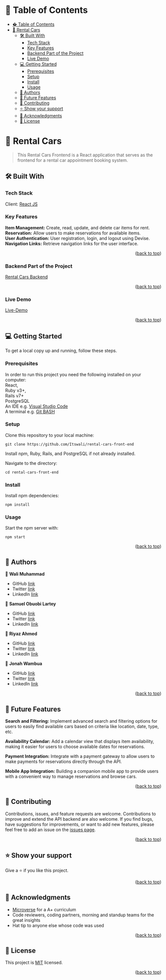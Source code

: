 <a name="readme-top"></a>

# 📗 Table of Contents

- [� Table of Contents](#-table-of-contents)
- [📖 Rental Cars ](#-rental-cars-)
  - [🛠 Built With ](#-built-with-)
    - [Tech Stack ](#tech-stack-)
    - [Key Features ](#key-features-)
    - [Backend Part of the Project](#backend-part-of-the-project)
    - [Live Demo ](#live-demo-)
  - [💻 Getting Started ](#-getting-started-)
    - [Prerequisites](#prerequisites)
    - [Setup](#setup)
    - [Install](#install)
    - [Usage](#usage)
  - [👤 Authors ](#-authors-)
  - [🔭 Future Features ](#-future-features-)
  - [🤝 Contributing ](#-contributing-)
  - [⭐️ Show your support ](#️-show-your-support-)
  - [🙏 Acknowledgments ](#-acknowledgments-)
  - [📝 License ](#-license-)

# 📖 Rental Cars <a name="about-project"></a>

> This Rental Cars Frontend is a React application that serves as the frontend for a rental car appointment booking system.

## 🛠 Built With <a name="built-with"></a>

### Tech Stack <a name="tech-stack"></a>

Client: <a href="https://react.dev/">React JS</a></li><br>

<!-- Features -->

### Key Features <a name="key-features"></a>

**Item Management:** Create, read, update, and delete car items for rent.<br>
**Reservation:** Allow users to make reservations for available items.<br>
**User Authentication:** User registration, login, and logout using Devise.<br>
**Navigation Links:** Retrieve navigation links for the user interface.<br>
<p align="right">(<a href="#readme-top">back to top</a>)</p>

### Backend Part of the Project

[Rental Cars Backend](https://github.com/Itswali/Rental-Cars)

<p align="right">(<a href="#readme-top">back to top</a>)</p>

### Live Demo <a name="live-demo"></a>

[Live-Demo](https://supercarsrentals.onrender.com)

<p align="right">(<a href="#readme-top">back to top</a>)</p>

## 💻 Getting Started <a name="getting-started"></a>

To get a local copy up and running, follow these steps.

### Prerequisites

In order to run this project you need the following installed on your computer:<br>
React,<br>
Ruby v3+,<br>
Rails v7+<br>
PostgreSQL<br>
An IDE e.g. [Visual Studio Code](https://code.visualstudio.com/)<br>
A terminal e.g. [Git BASH](https://gitforwindows.org/)

### Setup

Clone this repository to your local machine:

```
git clone https://github.com/Itswali/rental-cars-front-end
```

Install npm, Ruby, Rails, and PostgreSQL if not already installed.

Navigate to the directory:

```
cd rental-cars-front-end
```

### Install

Install npm dependencies:

```
npm install
```

### Usage

Start the npm server with:

```
npm start
```

<p align="right">(<a href="#readme-top">back to top</a>)</p>

## 👤 Authors <a name="authors"></a>

👤 **Wali Muhammad**

- GitHub [link](https://github.com/Itswali)
- Twitter [link](https://twitter.com/WaliMuh94818599)
- LinkedIn [link](https://www.linkedin.com/in/its-wali/)

👤 **Samuel Obuobi Lartey**

- GitHub [link](https://github.com/kwesiobuobi)
- Twitter [link](https://twitter.com/kwesi_obuobi)
- LinkedIn [link](https://www.linkedin.com/in/kwesi-obuobi/)

👤 **Riyaz Ahmed**

- GitHub [link](https://github.com/r-ahmed2022)
- Twitter [link](https://twitter.com/RiyazAhmed)
- LinkedIn [link](https://www.linkedin.com/in/riyaz-ahmed-4216a71a8/)

👤 **Jonah Wambua**

- GitHub [link](https://github.com/DJ-MrJay)
- Twitter [link](https://twitter.com/jonah_wambua)
- LinkedIn [link](https://www.linkedin.com/in/jonah-wambua/)


<p align="right">(<a href="#readme-top">back to top</a>)</p>

## 🔭 Future Features <a name="future-features"></a>

**Search and Filtering:**
Implement advanced search and filtering options for users to easily find available cars based on criteria like location, date, type, etc.

**Availability Calendar:**
Add a calendar view that displays item availability, making it easier for users to choose available dates for reservations.

**Payment Integration:**
Integrate with a payment gateway to allow users to make payments for reservations directly through the API.

**Mobile App Integration:**
Building a companion mobile app to provide users with a convenient way to manage reservations and browse cars.

<p align="right">(<a href="#readme-top">back to top</a>)</p>

## 🤝 Contributing <a name="contributing"></a>

Contributions, issues, and feature requests are welcome. Contributions to improve and extend the API backend are also welcome. If you find bugs, have suggestions for improvements, or want to add new features, please feel free to add an issue on the [issues page](../../issues/).

<p align="right">(<a href="#readme-top">back to top</a>)</p>

## ⭐️ Show your support <a name="support"></a>

Give a ⭐️ if you like this project.

<p align="right">(<a href="#readme-top">back to top</a>)</p>

## 🙏 Acknowledgments <a name="acknowledgements"></a>

- [Microverse](https://www.microverse.org) for a A+ curriculum
- Code reviewers, coding partners, morning and standup teams for the great insights
- Hat tip to anyone else whose code was used

<p align="right">(<a href="#readme-top">back to top</a>)</p>

## 📝 License <a name="license"></a>

This project is [MIT](./LICENSE) licensed.

<p align="right">(<a href="#readme-top">back to top</a>)</p>
